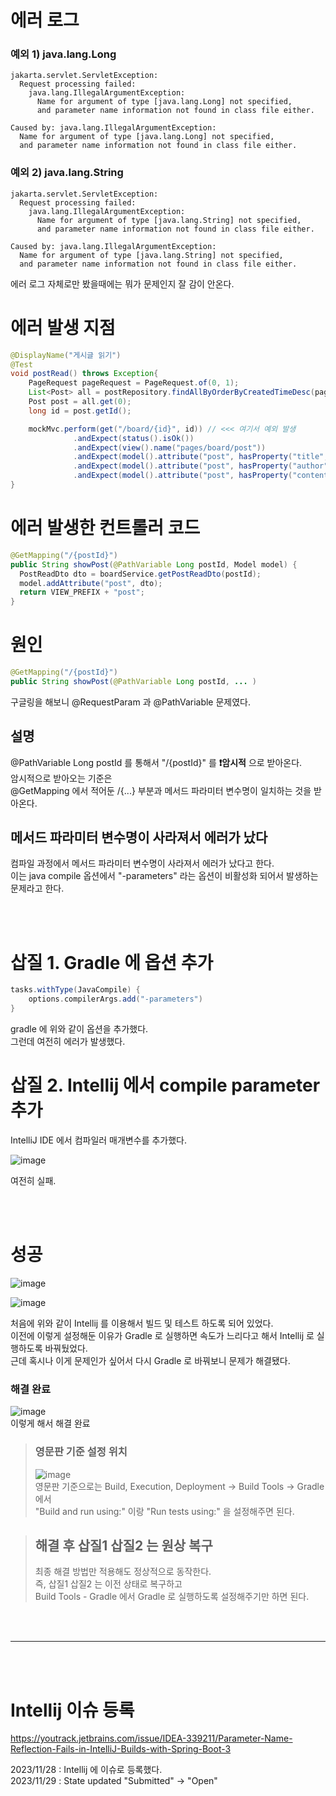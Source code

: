 # 에러 로그  

### 예외 1) java.lang.Long
```
jakarta.servlet.ServletException:
  Request processing failed:
    java.lang.IllegalArgumentException:
      Name for argument of type [java.lang.Long] not specified,
      and parameter name information not found in class file either.

Caused by: java.lang.IllegalArgumentException:
  Name for argument of type [java.lang.Long] not specified,
  and parameter name information not found in class file either.
```

### 예외 2) java.lang.String
```
jakarta.servlet.ServletException:
  Request processing failed:
    java.lang.IllegalArgumentException:
      Name for argument of type [java.lang.String] not specified,
      and parameter name information not found in class file either.

Caused by: java.lang.IllegalArgumentException:
  Name for argument of type [java.lang.String] not specified,
  and parameter name information not found in class file either.
```

에러 로그 자체로만 봤을때에는 뭐가 문제인지 잘 감이 안온다.   

# 에러 발생 지점  
```java
@DisplayName("게시글 읽기")
@Test
void postRead() throws Exception{
    PageRequest pageRequest = PageRequest.of(0, 1);
    List<Post> all = postRepository.findAllByOrderByCreatedTimeDesc(pageRequest).getContent();
    Post post = all.get(0);
    long id = post.getId();

    mockMvc.perform(get("/board/{id}", id)) // <<< 여기서 예외 발생  
              .andExpect(status().isOk())
              .andExpect(view().name("pages/board/post"))
              .andExpect(model().attribute("post", hasProperty("title", is(post.getTitle()))))
              .andExpect(model().attribute("post", hasProperty("author", is(post.getAuthor().getAuthorName()))))
              .andExpect(model().attribute("post", hasProperty("content", is(post.getContent()))));
}
```
  
# 에러 발생한 컨트롤러 코드  
```java
@GetMapping("/{postId}")
public String showPost(@PathVariable Long postId, Model model) {
  PostReadDto dto = boardService.getPostReadDto(postId);
  model.addAttribute("post", dto);
  return VIEW_PREFIX + "post";
}
```
  
# 원인
```java
@GetMapping("/{postId}")
public String showPost(@PathVariable Long postId, ... )
```
   
구글링을 해보니 @RequestParam 과 @PathVariable 문제였다.  
  
## 설명   
@PathVariable Long postId 를 통해서 "/{postId}" 를 **❗️암시적** 으로 받아온다.   
암시적으로 받아오는 기준은   
@GetMapping 에서 적어둔 /{...} 부분과 메서드 파라미터 변수명이 일치하는 것을 받아온다.  
  
## 메서드 파라미터 변수명이 사라져서 에러가 났다
컴파일 과정에서 메서드 파라미터 변수명이 사라져서 에러가 났다고 한다.  
이는 java compile 옵션에서 "-parameters" 라는 옵션이 비활성화 되어서 발생하는 문제라고 한다.  
  
<br><br>  

# 삽질 1. Gradle 에 옵션 추가  

```gradle
tasks.withType(JavaCompile) {
	options.compilerArgs.add("-parameters")
}
```
  
gradle 에 위와 같이 옵션을 추가했다.  
그런데 여전히 에러가 발생했다.  
  
# 삽질 2. Intellij 에서 compile parameter 추가 
IntelliJ IDE 에서 컴파일러 매개변수를 추가했다.    
  
![image](https://github.com/PhysicksKim/TIL/assets/101965836/d8224c99-c3da-4c79-9082-d879221760ea)  
  
여전히 실패.  

<br><br>  
  
# 성공  
![image](https://github.com/PhysicksKim/TIL/assets/101965836/551fc1c2-fd9a-42a1-b110-7e3fa7bb93b0)  
  
![image](https://github.com/PhysicksKim/TIL/assets/101965836/ed5aea53-2ebe-4cf8-a7e2-80172a28f6db)  
  
처음에 위와 같이 Intellij 를 이용해서 빌드 및 테스트 하도록 되어 있었다.  
이전에 이렇게 설정해둔 이유가 Gradle 로 실행하면 속도가 느리다고 해서 Intellij 로 실행하도록 바꿔뒀었다.  
근데 혹시나 이게 문제인가 싶어서 다시 Gradle 로 바꿔보니 문제가 해결됐다.    
   
### 해결 완료  
![image](https://github.com/PhysicksKim/TIL/assets/101965836/d573345a-05c8-456a-8bfb-e3845317186f)   
이렇게 해서 해결 완료   

> ### 영문판 기준 설정 위치   
> ![image](https://github.com/PhysicksKim/TIL/assets/101965836/ac031b22-a2e9-4394-a9a7-f1c51d05eb40)    
> 영문판 기준으로는 Build, Execution, Deployment -> Build Tools -> Gradle 에서    
> "Build and run using:" 이랑 "Run tests using:" 을 설정해주면 된다.   

> ## 해결 후 삽질1 삽질2 는 원상 복구
> 최종 해결 방법만 적용해도 정상적으로 동작한다.  
> 즉, 삽질1 삽질2 는 이전 상태로 복구하고  
> Build Tools - Gradle 에서 Gradle 로 실행하도록 설정해주기만 하면 된다.


<br><br>

---

<br><br>  

# Intellij 이슈 등록  
  
https://youtrack.jetbrains.com/issue/IDEA-339211/Parameter-Name-Reflection-Fails-in-IntelliJ-Builds-with-Spring-Boot-3  
  
2023/11/28 : Intellij 에 이슈로 등록했다.  
2023/11/29 : State updated "Submitted" -> "Open"  
 
